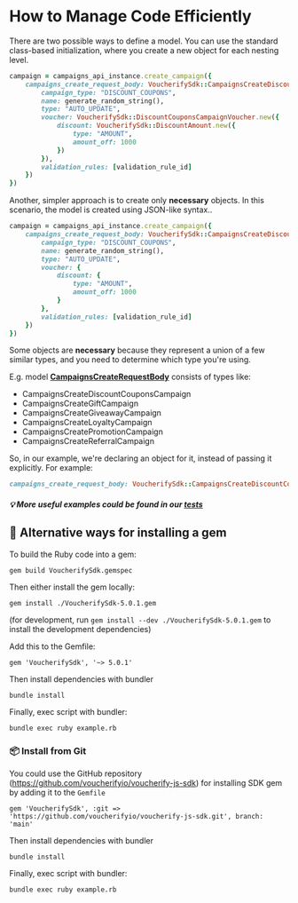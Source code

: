 # How to Manage Code Efficiently

There are two possible ways to define a model. 
You can use the standard class-based initialization, where you create a new object for each nesting level.

```ruby
campaign = campaigns_api_instance.create_campaign({
    campaigns_create_request_body: VoucherifySdk::CampaignsCreateDiscountCouponsCampaign.new({
        campaign_type: "DISCOUNT_COUPONS",
        name: generate_random_string(),
        type: "AUTO_UPDATE",
        voucher: VoucherifySdk::DiscountCouponsCampaignVoucher.new({
            discount: VoucherifySdk::DiscountAmount.new({
                type: "AMOUNT",
                amount_off: 1000
            })
        }),
        validation_rules: [validation_rule_id]
    })
})
```

Another, simpler approach is to create only **necessary** objects. In this scenario, the model is created using JSON-like syntax..

```ruby
campaign = campaigns_api_instance.create_campaign({
    campaigns_create_request_body: VoucherifySdk::CampaignsCreateDiscountCouponsCampaign.new({
        campaign_type: "DISCOUNT_COUPONS",
        name: generate_random_string(),
        type: "AUTO_UPDATE",
        voucher: {
            discount: {
                type: "AMOUNT",
                amount_off: 1000
            }
        },
        validation_rules: [validation_rule_id]
    })
})
```

Some objects are **necessary** because they represent a union of a few similar types, and you need to determine which type you're using.

E.g. model [**CampaignsCreateRequestBody**](./lib/VoucherifySdk/models/campaigns_create_request_body.rb) consists of types like:
- CampaignsCreateDiscountCouponsCampaign 
- CampaignsCreateGiftCampaign
- CampaignsCreateGiveawayCampaign
- CampaignsCreateLoyaltyCampaign
- CampaignsCreatePromotionCampaign
- CampaignsCreateReferralCampaign

So, in our example, we're declaring an object for it, instead of passing it explicitly. For example:
```ruby
campaigns_create_request_body: VoucherifySdk::CampaignsCreateDiscountCouponsCampaign.new(...)
```

##### 💡 More useful examples could be found in our [tests](./__tests__)

## 🔄 Alternative ways for installing a gem

To build the Ruby code into a gem:

```shell
gem build VoucherifySdk.gemspec
```

Then either install the gem locally:

```shell
gem install ./VoucherifySdk-5.0.1.gem
```

(for development, run `gem install --dev ./VoucherifySdk-5.0.1.gem` to install the development dependencies)

Add this to the Gemfile:

```shell
gem 'VoucherifySdk', '~> 5.0.1'
```

Then install dependencies with bundler

```shell
bundle install
```

Finally, exec script with bundler:

```shell
bundle exec ruby example.rb
```

### 📦 Install from Git

You could use the GitHub repository (https://github.com/voucherifyio/voucherify-js-sdk) for installing SDK gem by adding it to the `Gemfile`

```shell
gem 'VoucherifySdk', :git => 'https://github.com/voucherifyio/voucherify-js-sdk.git', branch: 'main'
```

Then install dependencies with bundler

```shell
bundle install
```

Finally, exec script with bundler:

```shell
bundle exec ruby example.rb
```

